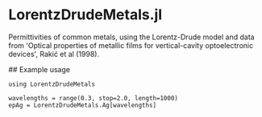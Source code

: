 # LorentzDrudeMetals.jl

Permittivities of common metals, using the Lorentz-Drude model and data from 'Optical properties of metallic films for vertical-cavity optoelectronic devices', Rakić et al (1998).

## Example usage

```
using LorentzDrudeMetals

wavelengths = range(0.3, stop=2.0, length=1000)
epAg = LorentzDrudeMetals.Ag[wavelengths]
```
